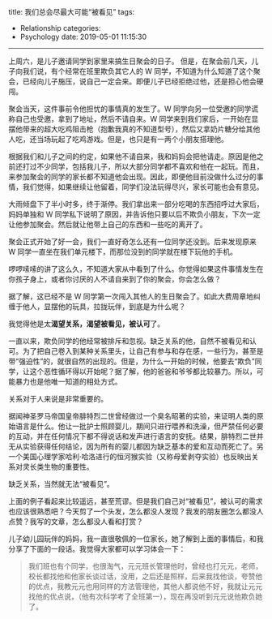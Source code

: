 title: 我们总会尽最大可能“被看见”
tags:
  - Relationship
categories:
  - Psychology
date: 2019-05-01 11:15:30
---


上周六，是儿子邀请同学到家里来搞生日聚会的日子。
但是，在聚会前几天，儿子向我们说，有个经常在班里欺负其它人的 W 同学，不知道为什么知道了这个聚会，已经向儿子施压，说自己一定会来。即便儿子已经拒绝过他，还是担心他会硬闯。

聚会当天，这件事前令他担忧的事情真的发生了。W 同学向另一位受邀的同学谎称自己也受邀，拿到了地址，然后不请自来。W 同学来到我们家后，一开始在显摆他带来的超大吃鸡阻击枪（抱歉我真的不知道型号），然后又拿奶片糖分给其他人吃，还当场玩起了吃鸡游戏。但是，也只是有一两个小朋友搭理他。

根据我们和儿子之间的约定，如果他不请自来，我和妈妈会把他请走。原因是他之前还打过不少同学，包括我儿子，所以大部分同学都不喜欢和他在一起玩。而且，来参加聚会的同学的家长都不知道他会出现。因此，即便他目前没做什么过分的事情，我们觉得，如果继续让他留着，同学们没法玩得尽兴，家长可能也会有意见。

大雨倾盘下了半小时多，终于渐停。我们拿出来一部分吃喝的东西招呼过大家后，妈妈单独和 W 同学私下说明了原因，并告诉他只要以后不欺负小朋友，下次一定让他参加聚会。然后就让他带上自己的东西和一些吃的离开了。

聚会正式开始了好一会，我们一直好奇怎么还有一位同学还没到。后来发现原来 W 同学一直坐在我们单元楼下，而那位没到的同学就在楼下玩他的手机。

啰啰嗦嗦的讲了这么久，不知道大家从中看到了什么。你觉得如果这件事情发生在你孩子身上，或者你讨厌的人不请自来到了你的聚会，你会怎么做？

据了解，这已经不是 W 同学第一次闯入其他人的生日聚会了。如此大费周章地纠缠于他人，显摆他的玩具，拉拢玩伴，到底是为什么呢？

我觉得他是太**渴望关系，渴望被看见，被认可**了。

一直以来，欺负同学的他经常被排斥和忽视。缺乏关系的他，自然不被看见和认可。为了把自己卷入到某种关系里头，让自己有参与和存在感，一些行为，甚至是带“强迫性”的，就很自然的出现的。但是，为什么一开始的时候，他要去“欺负”同学，让这个恶性循环得以开始呢？据了解，他的爸爸和爷爷都比较暴力。所以，可能暴力也是他唯一知道的相处方式。  

关系对于人来说是非常重要的。

据闻神圣罗马帝国皇帝腓特烈二世曾经做过一个臭名昭著的实验，来证明人类的原始语言是什么。他让一批护士照顾婴儿，期间只进行喂养和洗澡，但严禁任何必要的互动，并在任何情况下都不得说话和发声进行语言的安抚。结果，腓特烈二世并无从实验获得任何结论，因为所有的婴儿都因为缺乏基本的爱和互动而死亡了。另一个美国心理学家哈利·哈洛进行的恒河猴实验（又称母爱剥夺实验）也反映出关系对灵长类生物的重要性。

缺乏关系，当然就无法“被看见”。

上面的例子看起来比较遥远，甚至荒谬。但是我们自己对“被看见”，被认可的需求也应该很熟悉吧？今天剪了一个头发，怎么都没人发现？我发的朋友圈怎么都没人点赞？我写的文章，怎么都没人看和打赏？

儿子幼儿园玩伴的妈妈，我一直很敬佩的一位家长，她了解到上面的事情后，和我分享了下面的一段话。我觉得大家都可以学习体会一下：

>我们班也有个同学，也很淘气，元元班长管理他时，曾经也打元元，老师，校长都找他和他家长谈过话，没用，之后还是照样，后来我找他谈，夸赞他的优点，我教元元也用同样的方法管理他，其他人都说他不好，我就让元元找他的优点说，（他有次科学考了全班第一），现在再没听到元元说他欺负她了。

